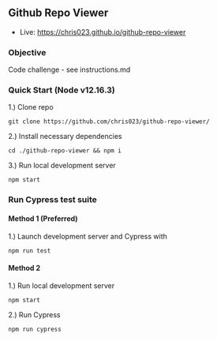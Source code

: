 ## Github Repo Viewer
- Live: https://chris023.github.io/github-repo-viewer

### Objective
Code challenge - see instructions.md

### Quick Start (Node v12.16.3)

1.) Clone repo

    git clone https://github.com/chris023/github-repo-viewer/

2.) Install necessary dependencies

    cd ./github-repo-viewer && npm i
    
3.) Run local development server

    npm start

### Run Cypress test suite

#### Method 1 (Preferred)

1.) Launch development server and Cypress with 
    
    npm run test
    
#### Method 2

1.) Run local development server

    npm start
    
2.) Run Cypress

    npm run cypress
